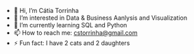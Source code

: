- 👋 Hi, I’m Cátia Torrinha
- 👀 I’m interested in Data & Business Aanlysis and Visualization
- 🌱 I’m currently learning SQL and Python
- 📫 How to reach me: cstorrinha@gmail.com
- ⚡ Fun fact: I have 2 cats and 2 daughters 

<!---
cstorrinha/cstorrinha is a ✨ special ✨ repository because its `README.md` (this file) appears on your GitHub profile.
You can click the Preview link to take a look at your changes.
--->
